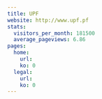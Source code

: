 ```yaml
---
title: UPF
website: http://www.upf.pf
stats:
  visitors_per_month: 181500
  average_pageviews: 6.86
pages:
  home: 
    url: 
    ko: 0
  legal: 
    url: 
    ko: 0
---
```

